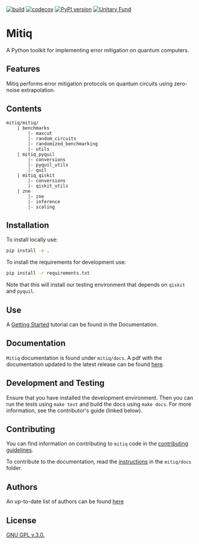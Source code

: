 [![build](https://github.com/unitaryfund/mitiq/workflows/build/badge.svg)](https://github.com/unitaryfund/mitiq/actions)
[![codecov](https://codecov.io/gh/unitaryfund/mitiq/branch/master/graph/badge.svg)](https://codecov.io/gh/unitaryfund/mitiq)
[![PyPI version](https://badge.fury.io/py/mitiq.svg)](https://badge.fury.io/py/mitiq)
[![Unitary Fund](https://img.shields.io/badge/Supported%20By-UNITARY%20FUND-brightgreen.svg?style=for-the-badge)](http://unitary.fund)


# Mitiq
A Python toolkit for implementing error mitigation on quantum computers.

## Features
Mitiq performs error mitigation protocols on quantum circuits using zero-noise extrapolation.


## Contents
```
mitiq/mitiq/
    | benchmarks
        |- maxcut
        |- random_circuits
        |- randomized_benchmarking
        |- utils
    | mitiq_pyquil
        |- conversions
    	|- pyquil_utils
        |- quil
    | mitiq_qiskit
    	|- conversions
    	|- qiskit_utils
    | zne
        |- zne
        |- inference
        |- scaling
```
## Installation

To install locally use:

```bash
pip install -e .
```

To install the requirements for development use:

```bash
pip install -r requirements.txt
```

Note that this will install our testing environment that depends
on `qiskit` and `pyquil`.

## Use
A [Getting Started](https://mitiq.readthedocs.io/en/latest/guide/guide_02-getting-started.html)
tutorial can be found in the Documentation.

## Documentation
`Mitiq` documentation is found under `mitiq/docs`. A pdf with the documentation
updated to the latest release can be found
[here](docs/pdf/Mitiq-latest-release.pdf).

## Development and Testing

Ensure that you have installed the development environment. Then you can run
the tests using `make test` and build the docs using `make docs`. For more
information, see the contributor's guide (linked below).

## Contributing
You can find information on contributing to `mitiq` code in the [contributing guidelines](CONTRIBUTING.md).

To contribute to the documentation, read the
[instructions](docs/README-docs.md) in the `mitiq/docs` folder.


## Authors
An up-to-date list of authors can be found
[here](https://github.com/unitaryfund/mitiq/graphs/contributors)

## License
[GNU GPL v.3.0.](LICENSE)
